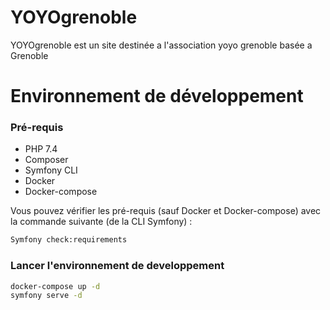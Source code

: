 # YOYOgrenoble

YOYOgrenoble est un site destinée a l'association yoyo grenoble basée a Grenoble

# Environnement de développement

### Pré-requis

- PHP 7.4
- Composer
- Symfony CLI
- Docker
- Docker-compose

Vous pouvez vérifier les pré-requis (sauf Docker et Docker-compose) avec la commande suivante (de la CLI Symfony) :

```bash
Symfony check:requirements
```

### Lancer l'environnement de developpement

```bash
docker-compose up -d
symfony serve -d
```
